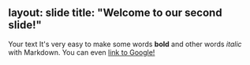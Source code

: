 layout: slide
title: "Welcome to our second slide!"
---
Your text
It's very easy to make some words **bold** and other words *italic* with Markdown. You can even [link to Google!](http://google.com)
